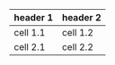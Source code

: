 | header 1 | header 2          |
| ------------- | ----------- |
| cell 1.1   | cell 1.2 |
|    cell 2.1 | cell 2.2     |